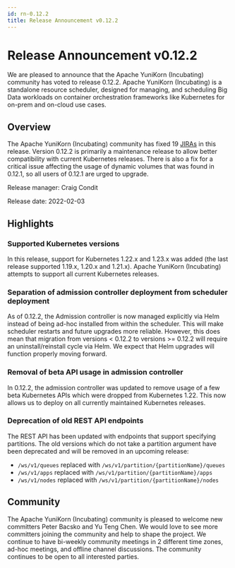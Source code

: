 ```yaml
---
id: rn-0.12.2
title: Release Announcement v0.12.2
---
```


<!--
Licensed to the Apache Software Foundation (ASF) under one
or more contributor license agreements.  See the NOTICE file
distributed with this work for additional information
regarding copyright ownership.  The ASF licenses this file
to you under the Apache License, Version 2.0 (the
"License"); you may not use this file except in compliance
with the License.  You may obtain a copy of the License at

  http://www.apache.org/licenses/LICENSE-2.0

Unless required by applicable law or agreed to in writing,
software distributed under the License is distributed on an
"AS IS" BASIS, WITHOUT WARRANTIES OR CONDITIONS OF ANY
KIND, either express or implied.  See the License for the
specific language governing permissions and limitations
under the License.
-->
# Release Announcement v0.12.2
We are pleased to announce that the Apache YuniKorn (Incubating) community has voted to release 0.12.2. Apache YuniKorn (Incubating) is a standalone resource scheduler, designed for managing, and scheduling Big Data workloads on container orchestration frameworks like Kubernetes for on-prem and on-cloud use cases.

## Overview
The Apache YuniKorn (Incubating) community has fixed 19 [JIRAs](https://issues.apache.org/jira/browse/YUNIKORN-1038?filter=12351270) in this release. Version 0.12.2 is primarily a maintenance release to allow better compatibility with current Kubernetes releases. There is also a fix for a critical issue affecting the usage of dynamic volumes that was found in 0.12.1, so all users of 0.12.1 are urged to upgrade.

Release manager: Craig Condit

Release date: 2022-02-03

## Highlights

### Supported Kubernetes versions
In this release, support for Kubernetes 1.22.x and 1.23.x was added (the last release supported 1.19.x, 1.20.x and 1.21.x). Apache YuniKorn (Incubating) attempts to support all current Kubernetes releases.

### Separation of admission controller deployment from scheduler deployment
As of 0.12.2, the Admission controller is now managed explicitly via Helm instead of being ad-hoc installed from within the scheduler. This will make scheduler restarts and future upgrades more reliable. However, this does mean that migration from versions < 0.12.2 to versions >= 0.12.2 will require an uninstall/reinstall cycle via Helm. We expect that Helm upgrades will function properly moving forward.

### Removal of beta API usage in admission controller
In 0.12.2, the admission controller was updated to remove usage of a few beta Kubernetes APIs which were dropped from Kubernetes 1.22. This now allows us to deploy on all currently maintained Kubernetes releases.

### Deprecation of old REST API endpoints

The REST API has been updated with endpoints that support specifying partitions. The old versions which do not take a partition argument have been deprecated and will be removed in an upcoming release:

- `/ws/v1/queues` replaced with `/ws/v1/partition/{partitionName}/queues`
- `/ws/v1/apps` replaced with `/ws/v1/partition/{partitionName}/apps`
- `/ws/v1/nodes` replaced with `/ws/v1/partition/{partitionName}/nodes`

## Community
The Apache YuniKorn (Incubating) community is pleased to welcome new committers Peter Bacsko and Yu Teng Chen. We would love to see more committers joining the community and help to shape the project. We continue to have bi-weekly community meetings in 2 different time zones, ad-hoc meetings, and offline channel discussions. The community continues to be open to all interested parties.
